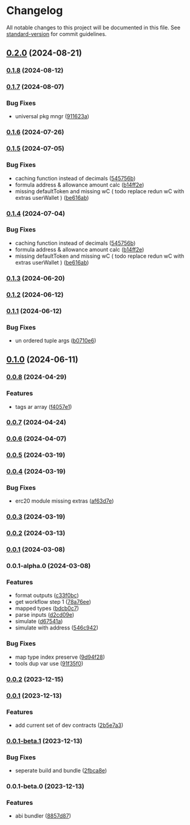 # Changelog

All notable changes to this project will be documented in this file. See [standard-version](https://github.com/conventional-changelog/standard-version) for commit guidelines.

## [0.2.0](https://github.com/InverterNetwork/sdk/compare/v0.2.0-alpha.6...v0.2.0) (2024-08-21)

### [0.1.8](https://github.com/InverterNetwork/sdk/compare/v0.1.8-alpha.0...v0.1.8) (2024-08-12)

### [0.1.7](https://github.com/InverterNetwork/sdk/compare/v0.1.7-alpha.2...v0.1.7) (2024-08-07)


### Bug Fixes

* universal pkg mngr ([911623a](https://github.com/InverterNetwork/sdk/commit/911623af11860cc0fd2bd871b077a7ed814e458d))

### [0.1.6](https://github.com/InverterNetwork/sdk/compare/v0.1.5...v0.1.6) (2024-07-26)

### [0.1.5](https://github.com/InverterNetwork/sdk/compare/v0.1.3...v0.1.5) (2024-07-05)


### Bug Fixes

* caching function instead of decimals ([545756b](https://github.com/InverterNetwork/sdk/commit/545756be028c9a38672cfc052ba1cf1cd2359918))
* formula address & allowance amount calc ([b14ff2e](https://github.com/InverterNetwork/sdk/commit/b14ff2e4f6d835741e635ea7cdc436745020cb79))
* missing defaultToken and missing wC ( todo replace redun wC with extras userWallet ) ([be616ab](https://github.com/InverterNetwork/sdk/commit/be616ab11d55e9be395f68202585f2a8d289399f))

### [0.1.4](https://github.com/InverterNetwork/sdk/compare/v0.1.3...v0.1.4) (2024-07-04)


### Bug Fixes

* caching function instead of decimals ([545756b](https://github.com/InverterNetwork/sdk/commit/545756be028c9a38672cfc052ba1cf1cd2359918))
* formula address & allowance amount calc ([b14ff2e](https://github.com/InverterNetwork/sdk/commit/b14ff2e4f6d835741e635ea7cdc436745020cb79))
* missing defaultToken and missing wC ( todo replace redun wC with extras userWallet ) ([be616ab](https://github.com/InverterNetwork/sdk/commit/be616ab11d55e9be395f68202585f2a8d289399f))

### [0.1.3](https://github.com/InverterNetwork/sdk/compare/v0.1.2...v0.1.3) (2024-06-20)

### [0.1.2](https://github.com/InverterNetwork/sdk/compare/v0.1.1...v0.1.2) (2024-06-12)

### [0.1.1](https://github.com/InverterNetwork/sdk/compare/v0.1.0...v0.1.1) (2024-06-12)


### Bug Fixes

* un ordered tuple args ([b0710e6](https://github.com/InverterNetwork/sdk/commit/b0710e615247543ad7d22800adda8f6b340e0a3a))

## [0.1.0](https://github.com/InverterNetwork/sdk/compare/v0.1.0-beta.0...v0.1.0) (2024-06-11)

### [0.0.8](https://github.com/InverterNetwork/sdk/compare/v0.0.7...v0.0.8) (2024-04-29)


### Features

* tags ar array ([f4057e1](https://github.com/InverterNetwork/sdk/commit/f4057e1e123e759a005fd0cf671293ec47c51d92))

### [0.0.7](https://github.com/InverterNetwork/sdk/compare/v0.0.7-alpha.7...v0.0.7) (2024-04-24)

### [0.0.6](https://github.com/InverterNetwork/sdk/compare/v0.0.5...v0.0.6) (2024-04-07)

### [0.0.5](https://github.com/InverterNetwork/sdk/compare/v0.0.4...v0.0.5) (2024-03-19)

### [0.0.4](https://github.com/InverterNetwork/sdk/compare/v0.0.3...v0.0.4) (2024-03-19)


### Bug Fixes

* erc20 module missing extras ([af63d7e](https://github.com/InverterNetwork/sdk/commit/af63d7ea516b50fc39c8ac3116a7766353ce670c))

### [0.0.3](https://github.com/InverterNetwork/sdk/compare/v0.0.2...v0.0.3) (2024-03-19)

### [0.0.2](https://github.com/InverterNetwork/sdk/compare/v0.0.1...v0.0.2) (2024-03-13)

### [0.0.1](https://github.com/InverterNetwork/sdk/compare/v0.0.1-alpha.1...v0.0.1) (2024-03-08)

### 0.0.1-alpha.0 (2024-03-08)


### Features

* format outputs ([c33f0bc](https://github.com/InverterNetwork/sdk/commit/c33f0bcf5e6419dbfc637f10330bf0a83f5664e5))
* get workflow step 1 ([78a76ee](https://github.com/InverterNetwork/sdk/commit/78a76eec8ca3fc4c7b086c92ec26c931433652b9))
* mapped types ([bdcb0c7](https://github.com/InverterNetwork/sdk/commit/bdcb0c70c4aa5d3866d33cf3d2c45275c0d494bf))
* parse inputs ([d2cd09e](https://github.com/InverterNetwork/sdk/commit/d2cd09e13c6c1bb6ea6bdd40360836e60756893f))
* simulate ([d67541a](https://github.com/InverterNetwork/sdk/commit/d67541a269d617f32e82a04c4a951636eddc720c))
* simulate with address ([546c942](https://github.com/InverterNetwork/sdk/commit/546c9424ad8666551e95867feb51942531a8d94d))


### Bug Fixes

* map type index preserve ([9d94f28](https://github.com/InverterNetwork/sdk/commit/9d94f288cce83310e94bb04567dbeed99563da6f))
* tools dup var use ([91f35f0](https://github.com/InverterNetwork/sdk/commit/91f35f0a12240f8a7d32b52a51eab13cbba58cc6))

### [0.0.2](https://github.com/InverterNetwork/abis/compare/v0.0.1...v0.0.2) (2023-12-15)

### [0.0.1](https://github.com/InverterNetwork/abis/compare/v0.0.1-beta.1...v0.0.1) (2023-12-13)


### Features

* add current set of dev contracts ([2b5e7a3](https://github.com/InverterNetwork/abis/commit/2b5e7a35cb4bb6c26bcc57b181a45aff7cf23dd3))

### [0.0.1-beta.1](https://github.com/InverterNetwork/abis/compare/v0.0.1-beta.0...v0.0.1-beta.1) (2023-12-13)


### Bug Fixes

* seperate build and bundle ([2fbca8e](https://github.com/InverterNetwork/abis/commit/2fbca8e55e25eb454006bde58743f258b5e209dc))

### 0.0.1-beta.0 (2023-12-13)


### Features

* abi bundler ([8857d87](https://github.com/InverterNetwork/abis/commit/8857d87035f289e5bc80ee467bf058a2c8bf495a))
